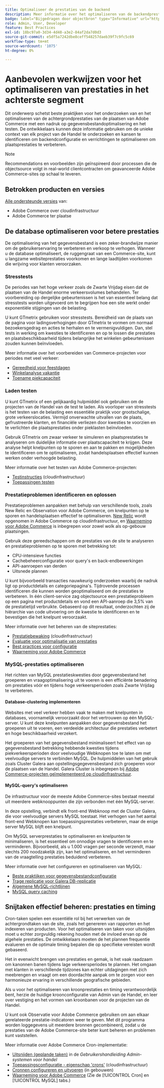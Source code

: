 ```yaml
---
title: Optimaliseer de prestaties van de backend
description: Meer informatie over het optimaliseren van de backendprestaties van Adobe Commerce-sites.
badge: label="Bijgedragen door objectbron" type="Informative" url="https://objectsource.co.uk/" tooltip="objectbron"
role: Admin, User, Developer
feature: Best Practices
exl-id: 18bc97a0-3d34-4d48-a3e2-84af2da7d0d3
source-git-commit: e5df5a7242dbe8ceff548257daeb39f7c9fc5c69
workflow-type: tm+mt
source-wordcount: '1075'
ht-degree: 0%

---
```


# Aanbevolen werkwijzen voor het optimaliseren van prestaties in het achterste segment

Dit onderwerp schetst beste praktijken voor het onderzoeken van en het optimaliseren van de achtergrondprestaties van de plaatsen van Adobe Commerce met een nadruk op gegevensbestandoptimalisering en het testen. De ontwikkelaars kunnen deze informatie gebruiken om de unieke context van elk project van de Handel te onderzoeken en kansen te identificeren om backendconfiguratie en verrichtingen te optimaliseren om plaatsprestaties te verbeteren.

>[!NOTE]
>
>Recommendations en voorbeelden zijn geïnspireerd door processen die de objectsource volgt in real-world clientcontracten om geavanceerde Adobe Commerce-sites op schaal te leveren.

## Betrokken producten en versies

[Alle ondersteunde versies](../../../release/versions.md) van:

- Adobe Commerce over cloudinfrastructuur
- Adobe Commerce ter plaatse

## De database optimaliseren voor betere prestaties

De optimalisering van het gegevensbestand is een zeker-brandwijze manier om de gebruikerservaring te verbeteren en verkoop te verhogen. Wanneer u de database optimaliseert, de ruggengraat van een Commerce-site, kunt u langzame websiteprestaties voorkomen en lange laadtijden voorkomen die wrijving voor klanten veroorzaken.

### Stresstests

De periodes van het hoge verkeer zoals de Zwarte Vrijdag eisen dat de plaatsen van de Handel enorme verkeersvolumes behandelen. Ter voorbereiding op dergelijke gebeurtenissen is het van essentieel belang dat stresstests worden uitgevoerd om te begrijpen hoe een site werkt onder exponentiële stijgingen van de belasting.

U kunt GTmetrix gebruiken voor stresstests. Bereidheid van de plaats van de pagina voor ladingsverhogingen door GTmetrix te vormen om normaal bezoekersgedrag en acties te herhalen en te vermenigvuldigen. Dan, stel tests in werking om kwesties te identificeren en op te lossen die prestaties en plaatsbeschikbaarheid tijdens belangrijke het winkelen gebeurtenissen zouden kunnen beïnvloeden.

Meer informatie over het voorbereiden van Commerce-projecten voor periodes met veel verkeer:

- [Gereedheid voor feestdagen](https://experienceleague.adobe.com/docs/events/commerce-intelligence-webinar-recordings/2021/holiday-readiness.html)
- [Winkelanalyse vakantie](https://experienceleague.adobe.com/docs/commerce-business-intelligence/mbi/analyze/performance/holiday-season-perf.html)
- [Toename piekcapaciteit](https://experienceleague.adobe.com/docs/commerce-knowledge-base/kb/announcements/commerce-announcements/2021-holiday-surge-capacity-requests-for-magento-commerce-cloud.html)

### Laden testen

U kunt GTmetrix of een gelijkaardig hulpmiddel ook gebruiken om de projecten van de Handel van de test te laden. Als voorloper van stresstests is het testen van de belasting een essentiële praktijk voor grootschalige, grote verkeerslocaties. Vermijd onverwachte uitvallen van de plaats, gefrustreerde klanten, en financiële verliezen door kwesties te voorzien en te verlichten die plaatsprestaties onder pieklasten beïnvloeden.

Gebruik GTmetrix om zwaar verkeer te simuleren en plaatsprestaties te analyseren om duidelijke informatie over plaatscapaciteit te krijgen. Deze analyse helpt knelpunten op te sporen en aan te pakken en mogelijkheden te identificeren om te optimaliseren, zodat handelsplaatsen effectief kunnen werken onder verhoogde belasting.

Meer informatie over het testen van Adobe Commerce-projecten:

- [Testinstructies](https://experienceleague.adobe.com/docs/commerce-cloud-service/user-guide/develop/test/guidance.html)  (cloudinfrastructuur)
- [Toepassingen testen](https://developer.adobe.com/commerce/testing/guide/)

### Prestatieproblemen identificeren en oplossen

Prestatieproblemen aanpakken met behulp van verschillende tools, zoals New Relic en Observation voor Adobe Commerce, om knelpunten op te sporen en handelsplaatsen effectief te optimaliseren. [New Relic](https://experienceleague.adobe.com/docs/commerce-cloud-service/user-guide/monitor/new-relic/new-relic-service.html) wordt opgenomen in Adobe Commerce op cloudinfrastructuur, en [Waarneming voor Adobe Commerce](/help/tools/observation-for-adobe-commerce/intro.md) is inbegrepen voor zowel wolk als op-gebouw plaatsingen.

Gebruik deze gereedschappen om de prestaties van de site te analyseren en prestatieproblemen op te sporen met betrekking tot:

- CPU-intensieve functies
- Cachebeheerconfiguratie voor query&#39;s en back-endbewerkingen
- API-aanroepen van derden
- Uitsnede plannen

U kunt bijvoorbeeld transacties nauwkeurig onderzoeken waarbij de nadruk ligt op productdetails en categoriepagina&#39;s. Tijdrovende processen identificeren die kunnen worden geoptimaliseerd om de prestaties te verbeteren. In één client-service zag objectsource een prestatieprobleem op een pagina met productdetails en vond een API-aanroep die 3,5% van de prestatietijd verbruikte. Gebaseerd op dit resultaat, onderzochten zij de hiërarchie van code uitvoering om de kwestie te identificeren en te bevestigen die het knelpunt veroorzaakt.

Meer informatie over het beheren van de siteprestaties:

- [Prestatiebewaking](https://experienceleague.adobe.com/docs/commerce-cloud-service/user-guide/monitor/performance.html) (cloudinfrastructuur)
- [Evaluatie voor optimalisatie van prestaties](/help/implementation-playbook/infrastructure/performance/recommendations.md)
- [Best practices voor configuratie](/help/performance/configuration.md)
- [Waarneming voor Adobe Commerce](/help/tools/observation-for-adobe-commerce/intro.md)

### MySQL-prestaties optimaliseren

Het richten van MySQL prestatieskwesties door gegevensbestand het groeperen en vraagoptimalisering uit te voeren is een efficiënte benadering om prestaties vóór en tijdens hoge verkeersperioden zoals Zwarte Vrijdag te verbeteren.

#### Database-clustering implementeren

Websites met veel verkeer hebben vaak te maken met knelpunten in databases, voornamelijk veroorzaakt door het vertrouwen op één MySQL-server. U kunt deze knelpunten aanpakken door gegevensbestand het groeperen uit te voeren, een verdeelde architectuur die prestaties verbetert en hoge beschikbaarheid verzekert.

Het groeperen van het gegevensbestand minimaliseert het effect van op gegevensbestand betrekking hebbende kwesties tijdens piekverkeersperioden door veelvoudige Webknopen toe te laten om met veelvoudige servers te verbinden MySQL. De hulpmiddelen van het gebruik zoals Cluster Galera aan opstellingsgegevensbestand zich groeperen voor de plaatsen van de Handel. Galera Cluster is inbegrepen bij [Adobe Commerce-projecten geïmplementeerd op cloudinfrastructuur](https://experienceleague.adobe.com/docs/commerce-operations/implementation-playbook/infrastructure/cloud/technology.html).

#### MySQL-query&#39;s optimaliseren

De infrastructuur voor de meeste Adobe Commerce-sites bestaat meestal uit meerdere webknooppunten die zijn verbonden met één MySQL-server.

In deze opstelling, verbindt elk front-end Webknoop met de Cluster Galera, die voor veelvoudige servers MySQL toestaat. Het verhogen van het aantal front-end Webknopen kan toepassingsprestaties verbeteren, maar de enige server MySQL blijft een knelpunt.

Om MySQL serverprestaties te optimaliseren en knelpunten te minimaliseren, is het essentieel om onnodige vragen te identificeren en te verminderen. Bijvoorbeeld, als u 1.000 vragen per seconde verzendt, maar slechts 200 noodzakelijk zijn, kan het optimaliseren, en het verminderen van de vraagtelling prestaties beduidend verbeteren.

Meer informatie over het configureren en optimaliseren van MySQL:

- [Beste praktijken voor gegevensbestandconfiguratie](https://experienceleague.adobe.com/docs/commerce-operations/implementation-playbook/best-practices/planning/database-on-cloud.html)
- [Trage replicatie voor Galera DB-replicatie](https://experienceleague.adobe.com/docs/commerce-learn/tutorials/backend-development/galera-db-slow-replication.html)
- [Algemene MySQL-richtlijnen](/help/installation/prerequisites/database/mysql.md)
- [MySQL query caching](https://experienceleague.adobe.com/docs/commerce-learn/tutorials/backend-development/mysql-query-cache.html)

## Snijtaken effectief beheren: prestaties en timing

Cron-taken spelen een essentiële rol bij het verwerken van de achtergrondtaken van de site, zoals het genereren van rapporten en het indexeren van producten. Voor het optimaliseren van taken voor uitsnijden moet u echter zorgvuldig rekening houden met de invloed ervan op de algehele prestaties. De ontwikkelaars moeten de het plannen frequentie evalueren en de optimale timing bepalen die op specifieke vereisten wordt gebaseerd.

Het in evenwicht brengen van prestaties en gemak, is het vaak raadzaam om kanonnen banen tijdens lage verkeersperiodes te plannen. Het omgaan met klanten in verschillende tijdzones kan echter uitdagingen met zich meebrengen en vraagt om een doordachte aanpak om te zorgen voor een harmonieuze ervaring in verschillende geografische gebieden.

Als u voor het optimaliseren van kroonprestaties en timing verantwoordelijk bent, herzie de huidige kroonconfiguratie van Admin van de Handel, en leer over vestiging en het vormen van kroonbanen voor de projecten van de Handel.

U kunt ook Observatie voor Adobe Commerce gebruiken om aan elkaar gerelateerde prestatie-indicatoren weer te geven. Met dit programma worden loggegevens uit meerdere bronnen gecombineerd, zodat u de prestaties van de Adobe Commerce-site beter kunt beheren en problemen kunt vaststellen.

Meer informatie over Adobe Commerce Cron-implementatie:

- [Uitsnijden (geplande taken)](https://experienceleague.adobe.com/docs/commerce-admin/systems/tools/cron.html) in de _Gebruikershandleiding Admin-systemen voor handel_
- [Toepassingsconfiguratie - eigenschap &#39;crons&#39;](https://experienceleague.adobe.com/docs/commerce-cloud-service/user-guide/configure/app/properties/crons-property.html) (cloudinfrastructuur)
- [Cronnen configureren en uitvoeren](https://experienceleague.adobe.com/docs/commerce-cloud-service/user-guide/configure/app/properties/crons-property.html) (in gebouwen)
- [Waarneming voor Adobe Commerce](https://experienceleague.adobe.com/docs/commerce-operations/tools/observation-for-adobe-commerce/intro.html) (Zie de [!UICONTROL Cron] en [!UICONTROL MySQL] tabs.)
